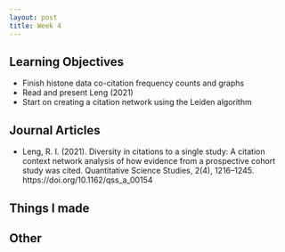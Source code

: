 ```yaml
---
layout: post
title: Week 4
---
```

<h2>Learning Objectives</h2>
<ul>
  <li>Finish histone data co-citation frequency counts and graphs</li>
  <li>Read and present Leng (2021)</li>
  <li>Start on creating a citation network using the Leiden algorithm</li>
</ul>
<h2>Journal Articles</h2>
<ul>
  <li>Leng, R. I. (2021). Diversity in citations to a single study: A citation context network analysis of how evidence from a prospective cohort study was cited. Quantitative Science Studies, 2(4), 1216–1245. https://doi.org/10.1162/qss_a_00154</li>
</ul>
<h2>Things I made</h2>
<h2>Other</h2>
